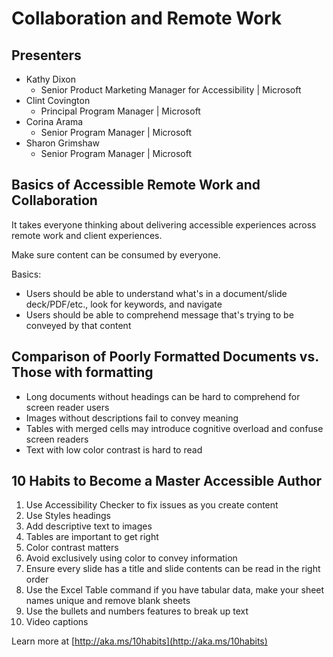 # Collaboration and Remote Work

## Presenters

- Kathy Dixon
    + Senior Product Marketing Manager for Accessibility | Microsoft
- Clint Covington
    + Principal Program Manager | Microsoft
- Corina Arama
    + Senior Program Manager | Microsoft
- Sharon Grimshaw
    + Senior Program Manager | Microsoft


## Basics of Accessible Remote Work and Collaboration

It takes everyone thinking about delivering accessible experiences across remote work and client experiences.

Make sure content can be consumed by everyone.

Basics:
- Users should be able to understand what's in a document/slide deck/PDF/etc., look for keywords, and navigate
- Users should be able to comprehend message that's trying to be conveyed by that content


## Comparison of Poorly Formatted Documents vs. Those with formatting

- Long documents without headings can be hard to comprehend for screen reader users
- Images without descriptions fail to convey meaning
- Tables with merged cells may introduce cognitive overload and confuse screen readers
- Text with low color contrast is hard to read


## 10 Habits to Become a Master Accessible Author

1. Use Accessibility Checker to fix issues as you create content
2. Use Styles headings
3. Add descriptive text to images
4. Tables are important to get right
5. Color contrast matters
6. Avoid exclusively using color to convey information
7. Ensure every slide has a title and slide contents can be read in the right order
8. Use the Excel Table command if you have tabular data, make your sheet names unique and remove blank sheets
9. Use the bullets and numbers features to break up text
10. Video captions


Learn more at [http://aka.ms/10habits](http://aka.ms/10habits)
